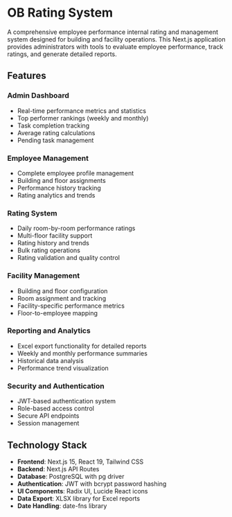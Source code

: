 # OB Rating System

A comprehensive employee performance internal rating and management system designed for building and facility operations. This Next.js application provides administrators with tools to evaluate employee performance, track ratings, and generate detailed reports.

## Features

### Admin Dashboard
- Real-time performance metrics and statistics
- Top performer rankings (weekly and monthly)
- Task completion tracking
- Average rating calculations
- Pending task management

### Employee Management
- Complete employee profile management
- Building and floor assignments
- Performance history tracking
- Rating analytics and trends

### Rating System
- Daily room-by-room performance ratings
- Multi-floor facility support
- Rating history and trends
- Bulk rating operations
- Rating validation and quality control

### Facility Management
- Building and floor configuration
- Room assignment and tracking
- Facility-specific performance metrics
- Floor-to-employee mapping

### Reporting and Analytics
- Excel export functionality for detailed reports
- Weekly and monthly performance summaries
- Historical data analysis
- Performance trend visualization

### Security and Authentication
- JWT-based authentication system
- Role-based access control
- Secure API endpoints
- Session management

## Technology Stack

- **Frontend**: Next.js 15, React 19, Tailwind CSS
- **Backend**: Next.js API Routes
- **Database**: PostgreSQL with pg driver
- **Authentication**: JWT with bcrypt password hashing
- **UI Components**: Radix UI, Lucide React icons
- **Data Export**: XLSX library for Excel reports
- **Date Handling**: date-fns library
